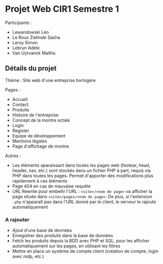 # Projet Web CIR1 Semestre 1

Participants :

- Lewandowski Léo
- Le Roux Zielinski Sasha
- Leroy Simon
- Lebrun Adèle
- Van Uytvanck Mathis

## Détails du projet

Thème :
Site web d'une entreprise horlogère

Pages :

- Accueil
- Contact
- Produits
- Histoire de l'entreprise
- Concept de la montre octale
- Login
- Register
- Equipe de développement
- Mentions légales
- Page d'affichage de montre

Autres :

- Les éléments aparaissant dans toutes les pages web (footear, head, header, nav, etc.) sont stockés dans un fichier PHP à part, requis via PHP dans toutes les pages. Permet d'apporter des modifications plus rapidement à ces éléments
- Page 404 en cas de mauvaise requête
- URL Rewrite pour embellir l'URL : `<site>/<nom de page>` va afficher la page située dans `<site>/pages/<nom de page>`. De plus, si l'extension `.php` n'apparaît pas dans l'URL donné par le client, le serveur le rajoute automatiquement

### A rajouter

- Ajout d'une base de données
- Enregistrer des produits dans la base de données
- Fetch les produits depuis la BDD avec PHP et SQL, pour les afficher automatiquement sur les pages, en utilisant les filtres
- Mettre en place un système de compte client (création de compte, login avec mdp, etc.)
